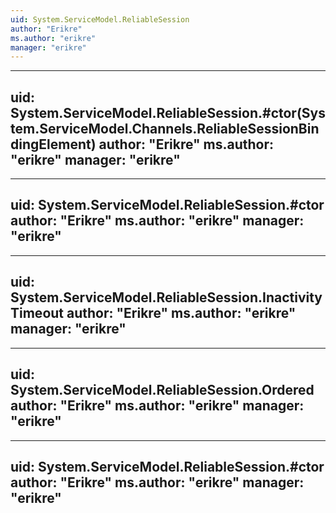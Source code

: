 ```yaml
---
uid: System.ServiceModel.ReliableSession
author: "Erikre"
ms.author: "erikre"
manager: "erikre"
---
```


---
uid: System.ServiceModel.ReliableSession.#ctor(System.ServiceModel.Channels.ReliableSessionBindingElement)
author: "Erikre"
ms.author: "erikre"
manager: "erikre"
---

---
uid: System.ServiceModel.ReliableSession.#ctor
author: "Erikre"
ms.author: "erikre"
manager: "erikre"
---

---
uid: System.ServiceModel.ReliableSession.InactivityTimeout
author: "Erikre"
ms.author: "erikre"
manager: "erikre"
---

---
uid: System.ServiceModel.ReliableSession.Ordered
author: "Erikre"
ms.author: "erikre"
manager: "erikre"
---

---
uid: System.ServiceModel.ReliableSession.#ctor
author: "Erikre"
ms.author: "erikre"
manager: "erikre"
---
